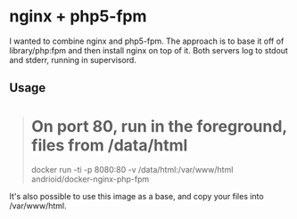 # nginx + php5-fpm

I wanted to combine nginx and php5-fpm. The approach is to base it off of library/php:fpm and then install nginx on top of it. Both servers log to stdout and stderr, running in supervisord.

## Usage

> # On port 80, run in the foreground, files from /data/html
> docker run -ti -p 8080:80 -v /data/html:/var/www/html andrioid/docker-nginx-php-fpm 

It's also possible to use this image as a base, and copy your files into /var/www/html.